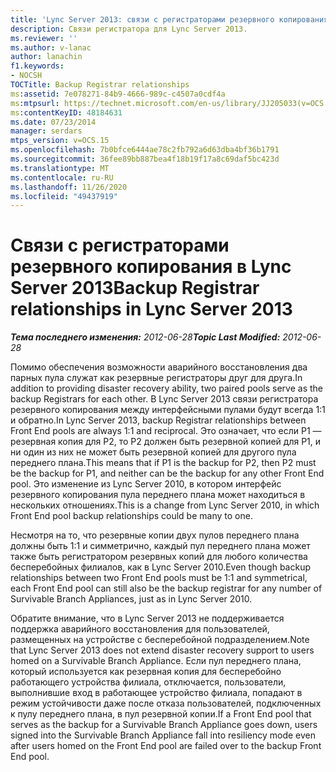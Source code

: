 ```yaml
---
title: 'Lync Server 2013: связи с регистраторами резервного копирования'
description: Связи регистратора для Lync Server 2013.
ms.reviewer: ''
ms.author: v-lanac
author: lanachin
f1.keywords:
- NOCSH
TOCTitle: Backup Registrar relationships
ms:assetid: 7e078271-84b9-4666-989c-c4507a0cdf4a
ms:mtpsurl: https://technet.microsoft.com/en-us/library/JJ205033(v=OCS.15)
ms:contentKeyID: 48184631
ms.date: 07/23/2014
manager: serdars
mtps_version: v=OCS.15
ms.openlocfilehash: 7b0bfce6444ae78c2fb792a6d63dba4bf36b1791
ms.sourcegitcommit: 36fee89bb887bea4f18b19f17a8c69daf5bc423d
ms.translationtype: MT
ms.contentlocale: ru-RU
ms.lasthandoff: 11/26/2020
ms.locfileid: "49437919"
---
```

# <a name="backup-registrar-relationships-in-lync-server-2013"></a><span data-ttu-id="29e3c-103">Связи с регистраторами резервного копирования в Lync Server 2013</span><span class="sxs-lookup"><span data-stu-id="29e3c-103">Backup Registrar relationships in Lync Server 2013</span></span>

<div data-xmlns="http://www.w3.org/1999/xhtml">

<div class="topic" data-xmlns="http://www.w3.org/1999/xhtml" data-msxsl="urn:schemas-microsoft-com:xslt" data-cs="https://msdn.microsoft.com/">

<div data-asp="https://msdn2.microsoft.com/asp">



</div>

<div id="mainSection">

<div id="mainBody"><span data-ttu-id="29e3c-104">

<span> </span></span><span class="sxs-lookup"><span data-stu-id="29e3c-104">

<span> </span></span></span>

<span data-ttu-id="29e3c-105">_**Тема последнего изменения:** 2012-06-28_</span><span class="sxs-lookup"><span data-stu-id="29e3c-105">_**Topic Last Modified:** 2012-06-28_</span></span>

<span data-ttu-id="29e3c-106">Помимо обеспечения возможности аварийного восстановления два парных пула служат как резервные регистраторы друг для друга.</span><span class="sxs-lookup"><span data-stu-id="29e3c-106">In addition to providing disaster recovery ability, two paired pools serve as the backup Registrars for each other.</span></span> <span data-ttu-id="29e3c-107">В Lync Server 2013 связи регистратора резервного копирования между интерфейсными пулами будут всегда 1:1 и обратно.</span><span class="sxs-lookup"><span data-stu-id="29e3c-107">In Lync Server 2013, backup Registrar relationships between Front End pools are always 1:1 and reciprocal.</span></span> <span data-ttu-id="29e3c-108">Это означает, что если P1 — резервная копия для P2, то P2 должен быть резервной копией для P1, и ни один из них не может быть резервной копией для другого пула переднего плана.</span><span class="sxs-lookup"><span data-stu-id="29e3c-108">This means that if P1 is the backup for P2, then P2 must be the backup for P1, and neither can be the backup for any other Front End pool.</span></span> <span data-ttu-id="29e3c-109">Это изменение из Lync Server 2010, в котором интерфейс резервного копирования пула переднего плана может находиться в нескольких отношениях.</span><span class="sxs-lookup"><span data-stu-id="29e3c-109">This is a change from Lync Server 2010, in which Front End pool backup relationships could be many to one.</span></span>

<span data-ttu-id="29e3c-110">Несмотря на то, что резервные копии двух пулов переднего плана должны быть 1:1 и симметрично, каждый пул переднего плана может также быть регистратором резервных копий для любого количества бесперебойных филиалов, как в Lync Server 2010.</span><span class="sxs-lookup"><span data-stu-id="29e3c-110">Even though backup relationships between two Front End pools must be 1:1 and symmetrical, each Front End pool can still also be the backup registrar for any number of Survivable Branch Appliances, just as in Lync Server 2010.</span></span>

<span data-ttu-id="29e3c-111">Обратите внимание, что в Lync Server 2013 не поддерживается поддержка аварийного восстановления для пользователей, размещенных на устройстве с бесперебойной подразделением.</span><span class="sxs-lookup"><span data-stu-id="29e3c-111">Note that Lync Server 2013 does not extend disaster recovery support to users homed on a Survivable Branch Appliance.</span></span> <span data-ttu-id="29e3c-112">Если пул переднего плана, который используется как резервная копия для бесперебойно работающего устройства филиала, отключается, пользователи, выполнившие вход в работающее устройство филиала, попадают в режим устойчивости даже после отказа пользователей, подключенных к пулу переднего плана, в пул резервной копии.</span><span class="sxs-lookup"><span data-stu-id="29e3c-112">If a Front End pool that serves as the backup for a Survivable Branch Appliance goes down, users signed into the Survivable Branch Appliance fall into resiliency mode even after users homed on the Front End pool are failed over to the backup Front End pool.</span></span>

<span data-ttu-id="29e3c-113"></div>

<span> </span>

</div>

</div>

</span><span class="sxs-lookup"><span data-stu-id="29e3c-113"></div>

<span> </span>

</div>

</div>

</span></span></div>

